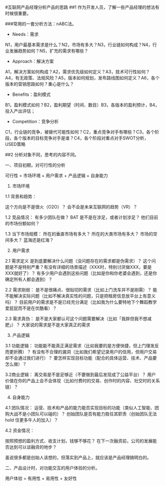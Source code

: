 #互联网产品经理分析产品的思路
##1
作为开发人员，了解一些产品经理的想法有时候很重要。

###常用的一套分析方法：nABC法。
- Needs：需求

N1，用户最基本需求是什么？N2，市场有多大？N3，行业链如何构成？N4，行业发展趋势如何？N5，扩充的需求有哪些？

- Approach：解决方案

A1，解决方案如何构成？A2，需求优先级如何定义？A3，技术可行性如何？A4，有无政策、法规风险？A5，版本如何规划，发布路线图如何定义？A6，各个版本的营销思路如何？重心是什么？

- Benefits：盈利模式

B1，盈利模式如何？B2，盈利期望（时间、数目）B3，各版本的盈利预计，B4，投入产出评估；

- Competition：竞争分析

C1，行业链的竞争，被替代可能性如何？C2，重点竞争对手有哪些？C3，各个阶段，各个版本的目标竞争对手是谁？C4，各个阶段对重点对手SWOT分析，USED策略


##2
分析对象不同，思考的内容不同。

一、项目初期，对可行性的分析

可行性 = 市场环境 + 用户需求 + 产品逻辑 + 自身能力

1. 市场环境

1.1 背景和趋势：

这个方向是不是很火（O2O）？ 
会不会是未来互联网的趋势（VR）？

1.2 竞品情况：
有多少团队在做？
BAT 是不是在涉足，或者计划涉足？
他们目前的市场份额如何？

1.3 当下市场规模：
所在的垂直市场有多大？
所在的大类市场有多大？
市场的空间多大？
蓝海还是红海？

2. 用户需求

2.1 需求定义
是到底要解决什么问题（没问题存在的需求都是伪需求）？
这个问题是不是特别严重？有没有详细的场景描述（XXX时，特别讨厌做XXX，要是XXX就好了）？
有多少用户会遇到这些问题（比如是你和你老婆会遇到，还是你确定所有人都会遇到）？

2.2 需求刚弱：
是不是很痛点、很贴切的需求（比如上门洗车并不是刚需）？
能不能解决实际问题（比如不解决真实性的问题，只是把租房信息放平台上有意义吗）？
目前用户的需求是不是已经充分满足（比如我为什么要特地下个舞蹈教学爱屁屁而不是在优酷看）？

2.3 需求真伪：
是不是大家都认可这个问题需要解决（比如「我胖但我不想减肥」）？
大家说的需求是不是大家真正的需求

3. 产品逻辑

3.1 功能逻辑：
功能能不能真正满足需求（比如我要的是方便快捷，但上门理发反而更折腾）？
有没有不合理的漏洞（比如我们希望记录用户的信用，但用户交易却不会通过我们进行）？
要怎样实现目标功能（配合的具体运营、技术、产品要怎么做）？

3.2商业逻辑：
离交易是不是足够近（不要做到最后发现成了公益平台）？
用户价值在你的产品上会不会体现（比如付费时的交易、创作时的内容、社交时的关系链）？


4. 自身能力

4.1 团队情况：
运营、技术和产品的能力能否实现目标的功能（类似人工智能、团购大战不是小团队可以碰的）？
创始团队是否有能力胜任其职责（创始团队无法 hold 住更多牛人的加入）？

4.2 资金情况：

按照预想的盈利方式、收支计划，钱够不够花？
在下一次融资前，公司的发展能否达到可以谈融资的地步？

虽说很多都是创始人该想的，但落实到产品上，就应该是产品经理搞明白的。

二、产品设计时，对功能交互的用户体验的分析。

用户体验 = 有用性 + 易用性 + 友好性